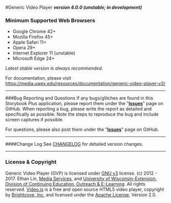 #Generic Video Player
**_version 4.0.0 (unstable; in development)_**

### Minimum Supported Web Browsers
* Google Chrome 42+
* Mozilla Firefox 45+
* Apple Safari 11+
* Opera 29+
* Internet Explorer 11 (unstable)
* Microsoft Edge 24+

*Latest stable version is always recommended.*

For documentation, please visit https://media.uwex.edu/resources/documentation/generic-video-player-v3/

---
###Bug Reporting and Questions
If any bugs/glitches are found in this Storybook Plus application, please report them under the "**[Issues](https://github.com/oel-mediateam/gvp/issues)**" page on GitHub. When reporting a bug, please write the report as detailed and specifically as possible. Note the steps to reproduce the bug and include screen captures if possible.

For questions, please also post them under the "**[Issues](https://github.com/oel-mediateam/gvp/issues)**" page on GitHub.

---
####Change Log
See [CHANGELOG](https://github.com/oel-mediateam/sbplus_v3/blob/dev/CHANGELOG.md) for detailed version changes.

---
### License & Copyright
Generic Video Player (GVP) is licensed under [GNU v3](https://github.com/oel-mediateam/sbplus_v3/blob/dev/LICENSE) license. (c) 2012 - 2017. Ethan Lin, [Media Services](https://media.uwex.edu), and [University of Wisconsin-Extension, Division of Continuing Education, Outreach & E-Learning](http://ce.uwex.edu/). All rights reserved. [Video.js](http://videojs.com/) is a free and open source HTML5 video player, copyright by [Brightcove, Inc.](https://www.brightcove.com/en/) and licensed under the [Apache License](https://github.com/videojs/video.js/blob/master/LICENSE), Version 2.0.
